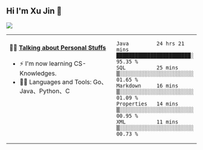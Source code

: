 
## Hi I'm Xu Jin 👋
![](https://komarev.com/ghpvc/?username=jiayouxujin&color=brightgreen&label=PROFILE+VIEWS)



<table align="center">
<tr>
<td valign="top" width="60%">

#### 🏋️‍♀️ <a href="https://github.com/jiayouxujin" target="_blank">Talking about Personal Stuffs</a>
<!-- recent_releases starts -->

- ⚡  I'm now learning CS-Knowledges.  
- 🏊‍♂️ Languages and Tools: Go、Java、Python、C
<!-- recent_releases ends -->
</td>
<td>
 
<!--START_SECTION:waka-->
```text
Java         24 hrs 21 mins  ████████████████████████░   95.35 % 
SQL          25 mins         ▒░░░░░░░░░░░░░░░░░░░░░░░░   01.65 % 
Markdown     16 mins         ▒░░░░░░░░░░░░░░░░░░░░░░░░   01.09 % 
Properties   14 mins         ▒░░░░░░░░░░░░░░░░░░░░░░░░   00.95 % 
XML          11 mins         ▒░░░░░░░░░░░░░░░░░░░░░░░░   00.73 % 
```
<!--END_SECTION:waka-->
 
</td>
</tr>
</table>





